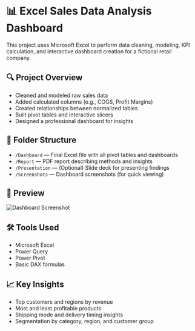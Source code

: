 # 📊 Excel Sales Data Analysis Dashboard

This project uses Microsoft Excel to perform data cleaning, modeling, KPI calculation, and interactive dashboard creation for a fictional retail company.

## 🔍 Project Overview

- Cleaned and modeled raw sales data
- Added calculated columns (e.g., COGS, Profit Margins)
- Created relationships between normalized tables
- Built pivot tables and interactive slicers
- Designed a professional dashboard for insights

## 📁 Folder Structure

- `/Dashboard` — Final Excel file with all pivot tables and dashboards
- `/Report` — PDF report describing methods and insights
- `/Presentation` — (Optional) Slide deck for presenting findings
- `/Screenshots` — Dashboard screenshots (for quick viewing)

## 📸 Preview

![Dashboard Screenshot](Screenshots/dashboard_preview.png)

## 🛠 Tools Used

- Microsoft Excel
- Power Query
- Power Pivot
- Basic DAX formulas

## 📈 Key Insights

- Top customers and regions by revenue
- Most and least profitable products
- Shipping mode and delivery timing insights
- Segmentation by category, region, and customer group